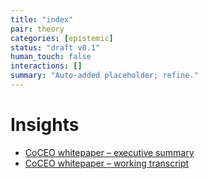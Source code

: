 ```yaml
---
title: "index"
pair: theory
categories: [epistemic]
status: "draft v0.1"
human_touch: false
interactions: []
summary: "Auto-added placeholder; refine."
---
```

# Insights

- [CoCEO whitepaper – executive summary](/insights/insights_CoCEO_Whitepaper_execsum_draft_1of2.md)
- [CoCEO whitepaper – working transcript](/insights/insights_CoCEO_Whitepaper_transcript_draft_2of2.md)

